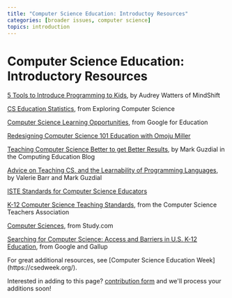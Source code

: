 ```yaml
---
title: "Computer Science Education: Introductoy Resources"
categories: [broader issues, computer science]
topics: introduction
---
```

# Computer Science Education: Introductory Resources

[5 Tools to Introduce Programming to Kids](http://ww2.kqed.org/mindshift/2011/05/16/5-tools-to-introduce-programming-to-kids/), by Audrey Watters of MindShift

[CS Education Statistics](http://www.exploringcs.org/resources/cs-statistics), from Exploring Computer Science

[Computer Science Learning Opportunities](https://www.google.com/edu/resources/computerscience/learning/), from Google for Education

[Redesigning Computer Science 101 Education with Omoju Miller](http://hanselminutes.com/488/redesigning-computer-science-101-education-with-omoju-miller)

[Teaching Computer Science Better to get Better Results](https://computinged.wordpress.com/2014/10/15/we-need-to-fix-the-computer-science-teaching-problem/), by Mark Guzdial in the Computing Education Blog</li>

[Advice on Teaching CS, and the Learnability of Programming Languages](http://delivery.acm.org/10.1145/2720000/2716345/p8-barr.pdf?ip=24.30.1.1&amp;id=2716345&amp;acc=OPEN&amp;key=4D4702B0C3E38B35%2E4D4702B0C3E38B35%2E4D4702B0C3E38B35%2E6D218144511F3437&amp;CFID=542128671&amp;CFTOKEN=91162559&amp;__acm__=1441078981_211170be1f818b5ba2aa0e7a5ebfdd35), by Valerie Barr and Mark Guzdial

[ISTE Standards for Computer Science Educators](http://www.iste.org/standards/ISTE-standards/standards-for-computer-science-educators)

[K-12 Computer Science Teaching Standards](http://csta.acm.org/Curriculum/sub/K12Standards.html), from the Computer Science Teachers Association

[Computer Sciences](http://study.com/directory/category/Computer_Sciences.html), from Study.com

[Searching for Computer Science: Access and Barriers in U.S. K-12 Education](http://services.google.com/fh/files/misc/searching-for-computer-science_report.pdf), from Google and Gallup


<p>For great additional resources, see [Computer Science Education Week](https://csedweek.org/).

Interested in adding to this page? [contribution form](https://docs.google.com/forms/d/19Z8PwYZ-JQn_EIds5M3YfwgVGKJdTadeknPt770c8RU/viewform?usp=send_form) and we'll process your additions soon!
